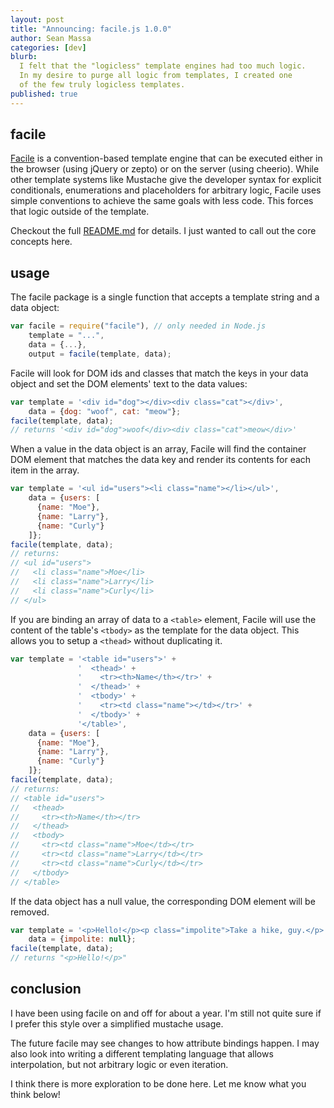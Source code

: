 ```yaml
---
layout: post
title: "Announcing: facile.js 1.0.0"
author: Sean Massa
categories: [dev]
blurb:
  I felt that the "logicless" template engines had too much logic.
  In my desire to purge all logic from templates, I created one
  of the few truly logicless templates.
published: true
---
```


## facile

[Facile](https://github.com/EndangeredMassa/facile.js)
is a convention-based template engine
that can be executed either in the browser (using jQuery or zepto)
or on the server (using cheerio).
While other template systems like Mustache
give the developer syntax for explicit conditionals,
enumerations and placeholders for arbitrary logic,
Facile uses simple conventions to achieve the same goals with less code.
This forces that logic outside of the template.

Checkout the full
[README.md](https://github.com/EndangeredMassa/facile.js/blob/master/README.md)
for details.
I just wanted to call out the core concepts here.

## usage
The facile package is a single function that accepts a template string and a data object:

```javascript
var facile = require("facile"), // only needed in Node.js
    template = "...",
    data = {...},
    output = facile(template, data);
```

Facile will look for DOM ids and classes that match the keys in your data object
and set the DOM elements' text to the data values:

```javascript
var template = '<div id="dog"></div><div class="cat"></div>',
    data = {dog: "woof", cat: "meow"};
facile(template, data);
// returns '<div id="dog">woof</div><div class="cat">meow</div>'
```

When a value in the data object is an array,
Facile will find the container DOM element
that matches the data key
and render its contents for each item in the array.

```javascript
var template = '<ul id="users"><li class="name"></li></ul>',
    data = {users: [
      {name: "Moe"}, 
      {name: "Larry"},
      {name: "Curly"}
    ]};
facile(template, data);
// returns:
// <ul id="users">
//   <li class="name">Moe</li>
//   <li class="name">Larry</li>
//   <li class="name">Curly</li>
// </ul>
```

If you are binding an array of data to a `<table>` element,
Facile will use the content of the table's `<tbody>`
as the template for the data object.
This allows you to setup a `<thead>` without duplicating it.

```javascript
var template = '<table id="users">' +
               '  <thead>' +
               '    <tr><th>Name</th></tr>' +
               '  </thead>' +
               '  <tbody>' +
               '    <tr><td class="name"></td></tr>' +
               '  </tbody>' +
               '</table>',
    data = {users: [
      {name: "Moe"}, 
      {name: "Larry"},
      {name: "Curly"}
    ]};
facile(template, data);
// returns:
// <table id="users">
//   <thead>
//     <tr><th>Name</th></tr>
//   </thead>
//   <tbody>
//     <tr><td class="name">Moe</td></tr>
//     <tr><td class="name">Larry</td></tr>
//     <tr><td class="name">Curly</td></tr>
//   </tbody>
// </table>
```

If the data object has a null value,
the corresponding DOM element will be removed.

```javascript
var template = '<p>Hello!</p><p class="impolite">Take a hike, guy.</p>',
    data = {impolite: null};
facile(template, data);
// returns "<p>Hello!</p>"
```

## conclusion

I have been using facile on and off for about a year.
I'm still not quite sure if I prefer this style
over a simplified mustache usage.

The future facile may see changes to how attribute bindings happen.
I may also look into writing a different templating language
that allows interpolation, but not arbitrary logic
or even iteration.

I think there is more exploration to be done here.
Let me know what you think below!
